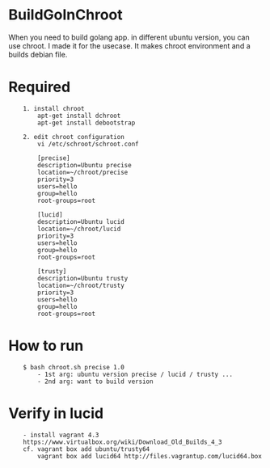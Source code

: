 # BuildGoInChroot

When you need to build golang app. in different ubuntu version, you can use chroot. I made it for the usecase. It makes chroot environment and a builds debian file.

# Required
```
	1. install chroot
		apt-get install dchroot
		apt-get install debootstrap
		
	2. edit chroot configuration
		vi /etc/schroot/schroot.conf
		
		[precise]
		description=Ubuntu precise
		location=~/chroot/precise
		priority=3
		users=hello
		group=hello
		root-groups=root
		
		[lucid]
		description=Ubuntu lucid
		location=~/chroot/lucid
		priority=3
		users=hello
		group=hello
		root-groups=root
		
		[trusty]
		description=Ubuntu trusty
		location=~/chroot/trusty
		priority=3
		users=hello
		group=hello
		root-groups=root
```

# How to run
```
	$ bash chroot.sh precise 1.0
		- 1st arg: ubuntu version precise / lucid / trusty ...
		- 2nd arg: want to build version
```

# Verify in lucid
```
	- install vagrant 4.3
	https://www.virtualbox.org/wiki/Download_Old_Builds_4_3
	cf. vagrant box add ubuntu/trusty64
		vagrant box add lucid64 http://files.vagrantup.com/lucid64.box
```



